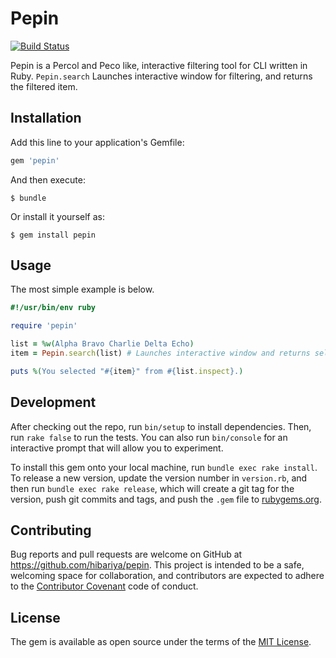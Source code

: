 # Pepin

[![Build Status](https://travis-ci.org/hibariya/pepin.svg?branch=master)](https://travis-ci.org/hibariya/pepin)

Pepin is a Percol and Peco like, interactive filtering tool for CLI written in Ruby.
`Pepin.search` Launches interactive window for filtering, and returns the filtered item.

## Installation

Add this line to your application's Gemfile:

```ruby
gem 'pepin'
```

And then execute:

    $ bundle

Or install it yourself as:

    $ gem install pepin

## Usage

The most simple example is below.

```ruby
#!/usr/bin/env ruby

require 'pepin'

list = %w(Alpha Bravo Charlie Delta Echo)
item = Pepin.search(list) # Launches interactive window and returns selected item

puts %(You selected "#{item}" from #{list.inspect}.)
```

## Development

After checking out the repo, run `bin/setup` to install dependencies. Then, run `rake false` to run the tests. You can also run `bin/console` for an interactive prompt that will allow you to experiment.

To install this gem onto your local machine, run `bundle exec rake install`. To release a new version, update the version number in `version.rb`, and then run `bundle exec rake release`, which will create a git tag for the version, push git commits and tags, and push the `.gem` file to [rubygems.org](https://rubygems.org).

## Contributing

Bug reports and pull requests are welcome on GitHub at https://github.com/hibariya/pepin. This project is intended to be a safe, welcoming space for collaboration, and contributors are expected to adhere to the [Contributor Covenant](contributor-covenant.org) code of conduct.

## License

The gem is available as open source under the terms of the [MIT License](http://opensource.org/licenses/MIT).
